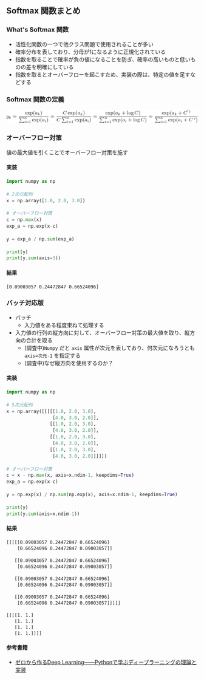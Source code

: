 ## Softmax 関数まとめ

### What's Softmax 関数
- 活性化関数の一つで他クラス問題で使用されることが多い
- 確率分布を表しており、分母が1になるように正規化されている
- 指数を取ることで確率が負の値になることを防ぎ、確率の高いものと低いものの差を明確にしている
- 指数を取るとオーバーフローを起こすため、実装の際は、特定の値を足すなどする

### Softmax 関数の定義
![sigmoid.png](img/softmax.png)

### オーバーフロー対策
値の最大値を引くことでオーバーフロー対策を施す

#### 実装
```py
import numpy as np

# 2次元配列
x = np.array([1.0, 2.0, 3.0])

# オーバーフロー対策
c = np.max(x)
exp_a = np.exp(x-c)

y = exp_a / np.sum(exp_a)

print(y)
print(y.sum(axis=3))
```

#### 結果
```
[0.09003057 0.24472847 0.66524096]
```

### バッチ対応版
- バッチ
  - 入力値をある程度束ねて処理する
- 入力値の行列の縦方向に対して、オーバーフロー対策の最大値を取り、縦方向の合計を取る
  - (調査中)`Numpy` だと `axis` 属性が次元を表しており、何次元になろうとも `axis=次元-1` を指定する
  - (調査中)なぜ縦方向を使用するのか？

#### 実装
```py
import numpy as np

# 5次元配列
x = np.array([[[[[1.0, 2.0, 3.0],
                 [4.0, 3.0, 2.0]],
                [[1.0, 2.0, 3.0],
                 [4.0, 3.0, 2.0]],
                [[1.0, 2.0, 3.0],
                 [4.0, 3.0, 2.0]],
                [[1.0, 2.0, 3.0],
                 [4.0, 3.0, 2.0]]]]])

# オーバーフロー対策
c = x - np.max(x, axis=x.ndim-1, keepdims=True)
exp_a = np.exp(x-c)

y = np.exp(x) / np.sum(np.exp(x), axis=x.ndim-1, keepdims=True)

print(y)
print(y.sum(axis=x.ndim-1))
```

#### 結果
```
[[[[[0.09003057 0.24472847 0.66524096]
    [0.66524096 0.24472847 0.09003057]]

   [[0.09003057 0.24472847 0.66524096]
    [0.66524096 0.24472847 0.09003057]]

   [[0.09003057 0.24472847 0.66524096]
    [0.66524096 0.24472847 0.09003057]]

   [[0.09003057 0.24472847 0.66524096]
    [0.66524096 0.24472847 0.09003057]]]]]

[[[[1. 1.]
   [1. 1.]
   [1. 1.]
   [1. 1.]]]]
```

#### 参考書籍
- [ゼロから作るDeep Learning――Pythonで学ぶディープラーニングの理論と実装](https://www.oreilly.co.jp/books/9784873117584/)
